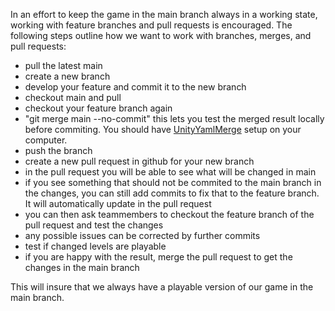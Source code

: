 In an effort to keep the game in the main branch always in a working state, working with feature branches and pull requests is encouraged. The following steps outline how we want to work with branches, merges, and pull requests:
- pull the latest main
- create a new branch
- develop your feature and commit it to the new branch
- checkout main and pull
- checkout your feature branch again
- "git merge main --no-commit" this lets you test the merged result locally before commiting. You should have [UnityYamlMerge](https://docs.unity3d.com/Manual/SmartMerge.html) setup on your computer.
- push the branch
- create a new pull request in github for your new branch
- in the pull request you will be able to see what will be changed in main
- if you see something that should not be commited to the main branch in the changes, you can still add commits to fix that to the feature branch. It will automatically update in the pull request
- you can then ask teammembers to checkout the feature branch of the pull request and test the changes
- any possible issues can be corrected by further commits
- test if changed levels are playable
- if you are happy with the result, merge the pull request to get the changes in the main branch

This will insure that we always have a playable version of our game in the main branch.
